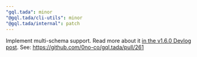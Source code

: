 ```yaml
---
"gql.tada": minor
"@gql.tada/cli-utils": minor
"@gql.tada/internal": patch
---
```


Implement multi-schema support. Read more about it [in the v1.6.0 Devlog post](https://gql-tada.0no.co/devlog/2024-04-26).
See: https://github.com/0no-co/gql.tada/pull/261
